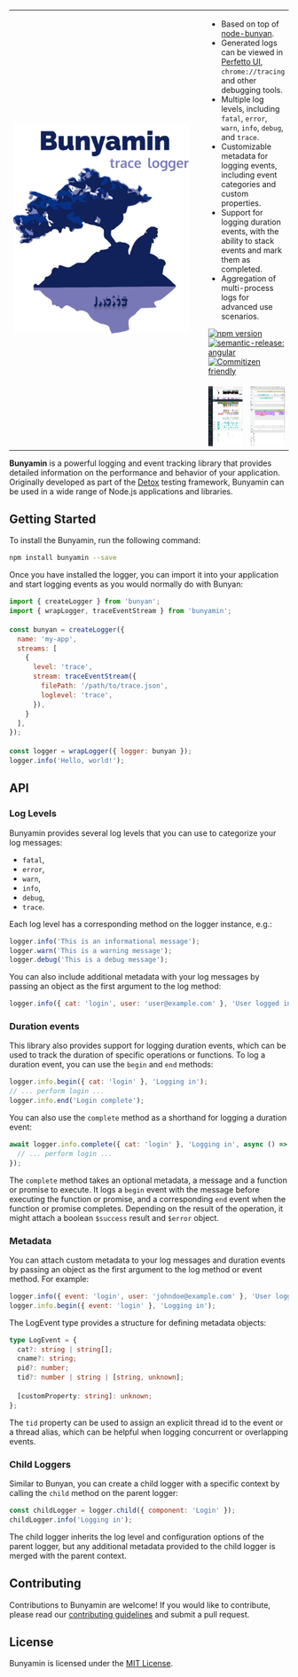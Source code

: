 <table align=center><tr><td rowspan=2 width="355px">
  <img src="https://raw.githubusercontent.com/wix-incubator/bunyamin/master/docs/images/bunyamin.png" width="317">
</td><td colspan="2" height="300" valign="top">

- Based on top of [node-bunyan](https://github.com/trentm/node-bunyan).
- Generated logs can be viewed in [Perfetto UI](https://ui.perfetto.dev), `chrome://tracing` and other debugging tools.
- Multiple log levels, including `fatal`, `error`, `warn`, `info`, `debug`, and `trace`.
- Customizable metadata for logging events, including event categories and custom properties.
- Support for logging duration events, with the ability to stack events and mark them as completed.
- Aggregation of multi-process logs for advanced use scenarios.

[![npm version](https://badge.fury.io/js/bunyamin.svg)](https://badge.fury.io/js/bunyamin)
[![semantic-release: angular](https://img.shields.io/badge/semantic--release-angular-e10079?logo=semantic-release)](https://github.com/semantic-release/semantic-release)
[![Commitizen friendly](https://img.shields.io/badge/commitizen-friendly-brightgreen.svg)](http://commitizen.github.io/cz-cli/)

</td></tr><tr><td align="center">
  <img src="https://raw.githubusercontent.com/wix-incubator/bunyamin/master/docs/images/perfetto-ui.png" height="108px" />
</td><td align="center">
  <img src="https://raw.githubusercontent.com/wix-incubator/bunyamin/master/docs/images/chrome-trace.png" height="108px" />
</td></tr></table>

**Bunyamin** is a powerful logging and event tracking library that provides detailed information on the performance and behavior of your application. Originally developed as part of the [Detox](https://wix.github.io/Detox/) testing framework, Bunyamin can be used in a wide range of Node.js applications and libraries.

## Getting Started

To install the Bunyamin, run the following command:

```sh
npm install bunyamin --save
```

Once you have installed the logger, you can import it into your application and start logging events as you would
normally do with Bunyan:

```js
import { createLogger } from 'bunyan';
import { wrapLogger, traceEventStream } from 'bunyamin';

const bunyan = createLogger({
  name: 'my-app',
  streams: [
    {
      level: 'trace',
      stream: traceEventStream({
        filePath: '/path/to/trace.json',
        loglevel: 'trace',
      }),
    }
  ],
});

const logger = wrapLogger({ logger: bunyan });
logger.info('Hello, world!');
```

## API

### Log Levels

Bunyamin provides several log levels that you can use to categorize your log messages:

* `fatal`,
* `error`,
* `warn`,
* `info`,
* `debug`,
* `trace`.

Each log level has a corresponding method on the logger instance, e.g.:

```js
logger.info('This is an informational message');
logger.warn('This is a warning message');
logger.debug('This is a debug message');
```

You can also include additional metadata with your log messages by passing an object as the first argument to the log method:

```js
logger.info({ cat: 'login', user: 'user@example.com' }, 'User logged in');
```

### Duration events

This library also provides support for logging duration events, which can be used to track the duration of specific operations or functions. To log a duration event, you can use the `begin` and `end` methods:

```js
logger.info.begin({ cat: 'login' }, 'Logging in');
// ... perform login ...
logger.info.end('Login complete');
```

You can also use the `complete` method as a shorthand for logging a duration event:

```js
await logger.info.complete({ cat: 'login' }, 'Logging in', async () => {
  // ... perform login ...
});
```

The `complete` method takes an optional metadata, a message and a function or promise to execute. It logs a `begin` event with the message before executing the function or promise, and a corresponding `end` event when the function or promise completes. Depending on the result of the operation, it might attach a boolean `$success` result and `$error` object.

### Metadata

You can attach custom metadata to your log messages and duration events by passing an object as the first argument to the log method or event method. For example:

```js
logger.info({ event: 'login', user: 'johndoe@example.com' }, 'User logged in');
logger.info.begin({ event: 'login' }, 'Logging in');
```

The LogEvent type provides a structure for defining metadata objects:

```ts
type LogEvent = {
  cat?: string | string[];
  cname?: string;
  pid?: number;
  tid?: number | string | [string, unknown];

  [customProperty: string]: unknown;
};
```

The `tid` property can be used to assign an explicit thread id to the event or a thread alias,
which can be helpful when logging concurrent or overlapping events.

### Child Loggers

Similar to Bunyan, you can create a child logger with a specific context by calling the `child` method on the parent logger:

```js
const childLogger = logger.child({ component: 'Login' });
childLogger.info('Logging in');
```

The child logger inherits the log level and configuration options of the parent logger, but any additional metadata provided to the child logger is merged with the parent context.

## Contributing

Contributions to Bunyamin are welcome! If you would like to contribute, please read our [contributing guidelines](CONTRIBUTING.md) and submit a pull request.

## License

Bunyamin is licensed under the [MIT License](LICENSE).
